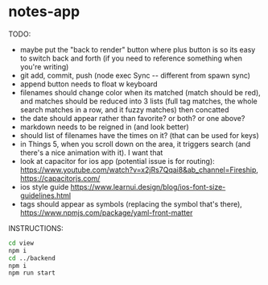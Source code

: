 # notes-app

TODO:
- maybe put the "back to render" button where plus button is so its easy to switch back and forth (if you need to reference something when you're writing)
- git add, commit, push (node exec Sync -- different from spawn sync)
- append button needs to float w keyboard
- filenames should change color when its matched (match should be red), and matches should be reduced into 3 lists (full tag matches, the whole search matches in a row, and it fuzzy matches) then concatted
- the date should appear rather than favorite? or both? or one above?
- markdown needs to be reigned in (and look better)
- should list of filenames have the times on it? (that can be used for keys)
- in Things 5, when you scroll down on the area, it triggers search (and there's a nice animation with it). I want that
- look at capacitor for ios app (potential issue is for routing): https://www.youtube.com/watch?v=x2jRs7Qqai8&ab_channel=Fireship, https://capacitorjs.com/
- ios style guide https://www.learnui.design/blog/ios-font-size-guidelines.html
- tags should appear as symbols (replacing the symbol that's there), https://www.npmjs.com/package/yaml-front-matter

INSTRUCTIONS:
```bash
cd view
npm i
cd ../backend
npm i
npm run start
```